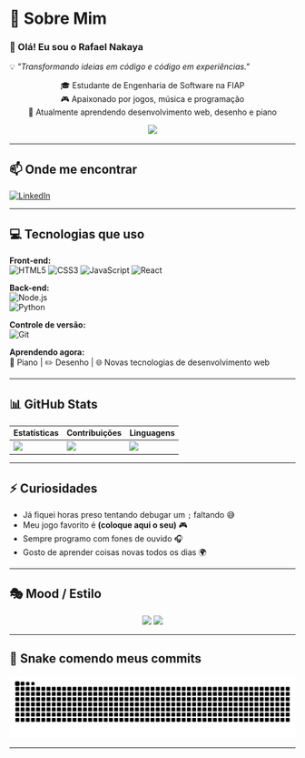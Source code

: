 <font face="Courier New"></font>

# 💫 Sobre Mim
### 👋 Olá! Eu sou o Rafael Nakaya  
💡 *"Transformando ideias em código e código em experiências."*

<div align="center">
  🎓 Estudante de Engenharia de Software na FIAP <br>
  🎮 Apaixonado por jogos, música e programação <br>
  🌱 Atualmente aprendendo desenvolvimento web, desenho e piano  
</div>

<p align="center">
  <img src="https://media2.giphy.com/media/YyKPbc5OOTSQE/giphy.gif" width="200" />
</p>

---

## 📫 Onde me encontrar
[![LinkedIn](https://img.shields.io/badge/LinkedIn-%230077B5.svg?style=for-the-badge&logo=linkedin&logoColor=white)](https://www.linkedin.com/in/rafael-nakaya-548564355/)

---

## 💻 Tecnologias que uso

**Front-end:**  
![HTML5](https://img.shields.io/badge/html5-%23E34F26.svg?style=for-the-badge&logo=html5&logoColor=white) 
![CSS3](https://img.shields.io/badge/css3-%231572B6.svg?style=for-the-badge&logo=css3&logoColor=white) 
![JavaScript](https://img.shields.io/badge/javascript-%23323330.svg?style=for-the-badge&logo=javascript&logoColor=%23F7DF1E) 
![React](https://img.shields.io/badge/react-%2320232a.svg?style=for-the-badge&logo=react&logoColor=%2361DAFB)

**Back-end:**  
![Node.js](https://img.shields.io/badge/node.js-6DA55F?style=for-the-badge&logo=node.js&logoColor=white)  
![Python](https://img.shields.io/badge/python-3670A0?style=for-the-badge&logo=python&logoColor=ffdd54)  

**Controle de versão:**  
![Git](https://img.shields.io/badge/git-%23F05033.svg?style=for-the-badge&logo=git&logoColor=white)  

**Aprendendo agora:**  
🎹 Piano | ✏️ Desenho | 🌐 Novas tecnologias de desenvolvimento web  

---

## 📊 GitHub Stats
<div align="center">

| Estatísticas | Contribuições | Linguagens |
|--------------|----------------|------------|
| ![](https://github-readme-stats.vercel.app/api?username=rflnky&theme=dark&hide_border=false&include_all_commits=false&count_private=false) | ![](https://nirzak-streak-stats.vercel.app/?user=rflnky&theme=dark&hide_border=false) | ![](https://github-readme-stats.vercel.app/api/top-langs/?username=rflnky&theme=dark&hide_border=false&include_all_commits=false&count_private=false&layout=compact) |

</div>

---

## ⚡ Curiosidades
- Já fiquei horas preso tentando debugar um `;` faltando 😅  
- Meu jogo favorito é **(coloque aqui o seu)** 🎮  
- Sempre programo com fones de ouvido 🎧  
- Gosto de aprender coisas novas todos os dias 🌍  

---

## 🎭 Mood / Estilo
<p align="center">
  <img src="https://media0.giphy.com/media/PkCDv7CIK8d2M/giphy.gif" width="200" />
  <img src="https://media1.giphy.com/media/WoWm8YzFQJg5i/giphy.gif" width="200" />
</p>

---

## 🐍 Snake comendo meus commits
![snake gif](https://github.com/rflnky/rflnky/blob/output/github-contribution-grid-snake.svg)

---

<!-- Proudly created with GPRM ( https://gprm.itsvg.in ) -->
